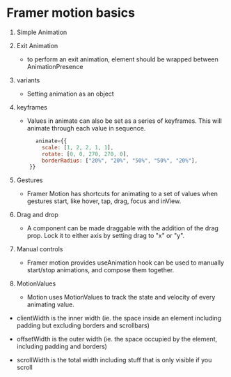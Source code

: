 # Framer motion basics

1. Simple Animation

2. Exit Animation

   - to perform an exit animation, element should be wrapped between AnimationPresence

3. variants

   - Setting animation as an object

4. keyframes

   - Values in animate can also be set as a series of keyframes. This will animate through each value in sequence.

   ```javascript
         animate={{
           scale: [1, 2, 2, 1, 1],
           rotate: [0, 0, 270, 270, 0],
           borderRadius: ["20%", "20%", "50%", "50%", "20%"],
       }}
   ```

5. Gestures

   - Framer Motion has shortcuts for animating to a set of values when gestures start, like hover, tap, drag, focus and inView.

6. Drag and drop

   - A component can be made draggable with the addition of the drag prop. Lock it to either axis by setting drag to "x" or "y".

7. Manual controls

   - Framer motion provides useAnimation hook can be used to manually start/stop animations, and compose them together.

8. MotionValues
   - Motion uses MotionValues to track the state and velocity of every animating value.

- clientWidth is the inner width (ie. the space inside an element including padding but excluding borders and scrollbars)

- offsetWidth is the outer width (ie. the space occupied by the element, including padding and borders)

- scrollWidth is the total width including stuff that is only visible if you scroll
